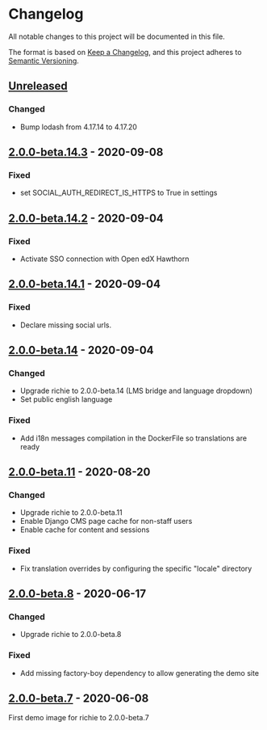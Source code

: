 # Changelog

All notable changes to this project will be documented in this file.

The format is based on [Keep a Changelog](https://keepachangelog.com/en/1.0.0/),
and this project adheres to [Semantic
Versioning](https://semver.org/spec/v2.0.0.html).

## [Unreleased]

### Changed

- Bump lodash from 4.17.14 to 4.17.20

## [2.0.0-beta.14.3] - 2020-09-08

### Fixed

- set SOCIAL_AUTH_REDIRECT_IS_HTTPS to True in settings

## [2.0.0-beta.14.2] - 2020-09-04

### Fixed 

- Activate SSO connection with Open edX Hawthorn

## [2.0.0-beta.14.1] - 2020-09-04

### Fixed

- Declare missing social urls.

## [2.0.0-beta.14] - 2020-09-04

### Changed

- Upgrade richie to 2.0.0-beta.14 (LMS bridge and language dropdown)
- Set public english language

### Fixed

- Add i18n messages compilation in the DockerFile so translations are ready

## [2.0.0-beta.11] - 2020-08-20

### Changed

- Upgrade richie to 2.0.0-beta.11
- Enable Django CMS page cache for non-staff users
- Enable cache for content and sessions

### Fixed

- Fix translation overrides by configuring the specific "locale" directory

## [2.0.0-beta.8] - 2020-06-17

### Changed

- Upgrade richie to 2.0.0-beta.8

### Fixed

- Add missing factory-boy dependency to allow generating the demo site

## [2.0.0-beta.7] - 2020-06-08

First demo image for richie to 2.0.0-beta.7

[unreleased]: https://github.com/openfun/richie-site-factory/compare/demo-2.0.0-beta.14.3...HEAD
[2.0.0-beta.14.3]: https://github.com/openfun/richie-site-factory/compare/demo-2.0.0-beta.14.2...demo-2.0.0-beta.14.3
[2.0.0-beta.14.2]: https://github.com/openfun/richie-site-factory/compare/demo-2.0.0-beta.14.1...demo-2.0.0-beta.14.2
[2.0.0-beta.14.1]: https://github.com/openfun/richie-site-factory/compare/demo-2.0.0-beta.14...demo-2.0.0-beta.14.1
[2.0.0-beta.14]: https://github.com/openfun/richie-site-factory/compare/demo-2.0.0-beta.11...demo-2.0.0-beta.14
[2.0.0-beta.11]: https://github.com/openfun/richie-site-factory/compare/demo-2.0.0-beta.8...demo-2.0.0-beta.11
[2.0.0-beta.8]: https://github.com/openfun/richie-site-factory/compare/demo-2.0.0-beta.7...demo-2.0.0-beta.8
[2.0.0-beta.7]: https://github.com/openfun/richie-site-factory/releases/tag/demo-2.0.0-beta.7
